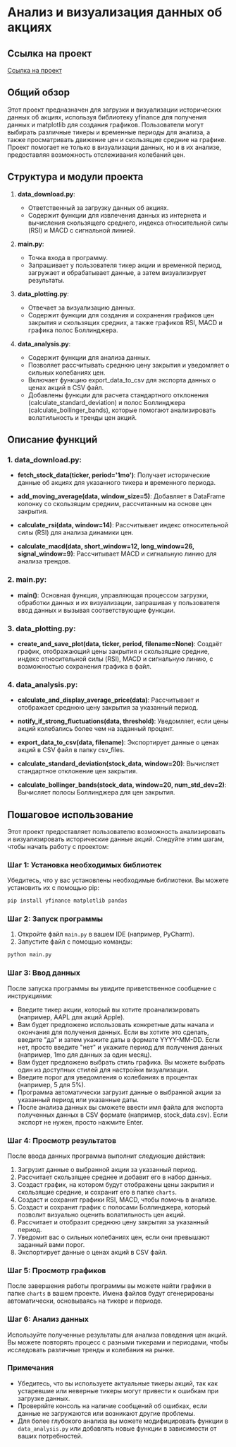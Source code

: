 # Анализ и визуализация данных об акциях

## Ссылка на проект

[Ссылка на проект](https://github.com/lubyantsev/191220241130-Bollinger)

## Общий обзор

Этот проект предназначен для загрузки и визуализации исторических данных об акциях, используя библиотеку yfinance для
получения данных и matplotlib для создания графиков. Пользователи могут выбирать различные тикеры и временные периоды
для анализа, а также просматривать движение цен и скользящие средние на графике. Проект помогает не только в
визуализации данных, но и в их анализе, предоставляя возможность отслеживания колебаний цен.

## Структура и модули проекта

1. **data_download.py**:
    - Ответственный за загрузку данных об акциях.
    - Содержит функции для извлечения данных из интернета и вычисления скользящего среднего, индекса относительной
      силы (RSI) и MACD с сигнальной линией.

2. **main.py**:
    - Точка входа в программу.
    - Запрашивает у пользователя тикер акции и временной период, загружает и обрабатывает данные, а затем визуализирует
      результаты.

3. **data_plotting.py**:
    - Отвечает за визуализацию данных.
    - Содержит функции для создания и сохранения графиков цен закрытия и скользящих средних, а также графиков RSI,
      MACD и графика полос Боллинджера.

4. **data_analysis.py**:
    - Содержит функции для анализа данных.
    - Позволяет рассчитывать среднюю цену закрытия и уведомляет о сильных колебаниях цен.
    - Включает функцию export_data_to_csv для экспорта данных о ценах акций в CSV файл.
    - Добавлены функции для расчета стандартного отклонения (calculate_standard_deviation)
      и полос Боллинджера (calculate_bollinger_bands), которые помогают анализировать волатильность и тренды цен акций.

## Описание функций

### 1. data_download.py:

- **fetch_stock_data(ticker, period='1mo')**:
  Получает исторические данные об акциях для указанного тикера и временного периода.

- **add_moving_average(data, window_size=5)**:
  Добавляет в DataFrame колонку со скользящим средним, рассчитанным на основе цен закрытия.

- **calculate_rsi(data, window=14)**:
  Рассчитывает индекс относительной силы (RSI) для анализа динамики цен.

- **calculate_macd(data, short_window=12, long_window=26, signal_window=9)**:
  Рассчитывает MACD и сигнальную линию для анализа трендов.

### 2. main.py:

- **main()**:
  Основная функция, управляющая процессом загрузки, обработки данных и их визуализации, запрашивая у пользователя ввод
  данных и вызывая соответствующие функции.

### 3. data_plotting.py:

- **create_and_save_plot(data, ticker, period, filename=None)**:
  Создаёт график, отображающий цены закрытия и скользящие средние, индекс относительной силы (RSI), MACD и сигнальную
  линию, с возможностью сохранения графика в файл.

### 4. data_analysis.py:

- **calculate_and_display_average_price(data)**:
  Рассчитывает и отображает среднюю цену закрытия за указанный период.

- **notify_if_strong_fluctuations(data, threshold)**:
  Уведомляет, если цены акций колебались более чем на заданный процент.

- **export_data_to_csv(data, filename)**:
  Экспортирует данные о ценах акций в CSV файл в папку csv_files.

- **calculate_standard_deviation(stock_data, window=20)**:
  Вычисляет стандартное отклонение цен закрытия.

- **calculate_bollinger_bands(stock_data, window=20, num_std_dev=2)**:
  Вычисляет полосы Боллинджера для цен закрытия.

## Пошаговое использование

Этот проект предоставляет пользователю возможность анализировать и визуализировать исторические данные акций. Следуйте
этим шагам, чтобы начать работу с проектом:

### Шаг 1: Установка необходимых библиотек

Убедитесь, что у вас установлены необходимые библиотеки. Вы можете установить их с помощью pip:

```bash
pip install yfinance matplotlib pandas
```

### Шаг 2: Запуск программы

1. Откройте файл `main.py` в вашем IDE (например, PyCharm).
2. Запустите файл с помощью команды:

```bash
python main.py
```

### Шаг 3: Ввод данных

После запуска программы вы увидите приветственное сообщение с инструкциями:

- Введите тикер акции, который вы хотите проанализировать (например, AAPL для акций Apple).
- Вам будет предложено использовать конкретные даты начала и окончания для получения данных. Если вы хотите это сделать,
  введите "да" и затем укажите даты в формате YYYY-MM-DD. Если нет, просто введите "нет" и укажите период для получения
  данных (например, 1mo для данных за один месяц).
- Вам будет предложено выбрать стиль графика. Вы можете выбрать один из доступных стилей для настройки визуализации.
- Введите порог для уведомления о колебаниях в процентах (например, 5 для 5%).
- Программа автоматически загрузит данные о выбранной акции за указанный период или указанные даты.
- После анализа данных вы сможете ввести имя файла для экспорта полученных данных в CSV формате (например,
  stock_data.csv). Если экспорт не нужен, просто нажмите Enter.

### Шаг 4: Просмотр результатов

После ввода данных программа выполнит следующие действия:

1. Загрузит данные о выбранной акции за указанный период.
2. Рассчитает скользящее среднее и добавит его в набор данных.
3. Создаст график, на котором будут отображены цены закрытия и скользящие средние, и сохранит его в папке `charts`.
4. Создаст и сохранит графики RSI, MACD, чтобы помочь в анализе.
5. Создаст и сохранит график с полосами Боллинджера, который позволит визуально оценить волатильность цен акций.
6. Рассчитает и отобразит среднюю цену закрытия за указанный период.
7. Уведомит вас о сильных колебаниях цен, если они превышают заданный вами порог.
8. Экспортирует данные о ценах акций в CSV файл.

### Шаг 5: Просмотр графиков

После завершения работы программы вы можете найти графики в папке `charts` в вашем проекте. Имена файлов будут
сгенерированы
автоматически, основываясь на тикере и периоде.

### Шаг 6: Анализ данных

Используйте полученные результаты для анализа поведения цен акций. Вы можете повторять процесс с разными тикерами и
периодами, чтобы исследовать различные тренды и колебания на рынке.

### Примечания

- Убедитесь, что вы используете актуальные тикеры акций, так как устаревшие или неверные тикеры могут привести к ошибкам
  при загрузке данных.
- Проверяйте консоль на наличие сообщений об ошибках, если данные не загружаются или возникают другие проблемы.
- Для более глубокого анализа вы можете модифицировать функции в `data_analysis.py` или добавлять новые функции в
  зависимости от ваших потребностей.